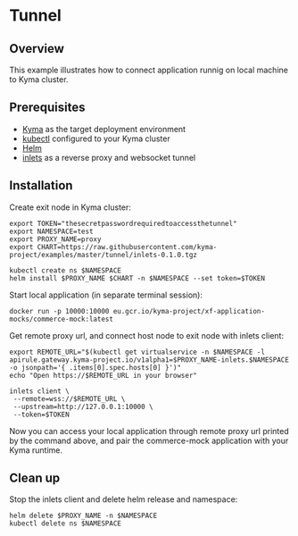 # Tunnel

## Overview

This example illustrates how to connect application runnig on local machine to Kyma cluster.

## Prerequisites

- [Kyma](https://kyma-project.io/docs/) as the target deployment environment
- [kubectl](https://kubernetes.io/docs/tasks/tools/install-kubectl/) configured to your Kyma cluster
- [Helm](https://helm.sh/docs/intro/install/)
- [inlets](https://github.com/inlets/inlets#install-the-cli) as a reverse proxy and websocket tunnel


## Installation

Create exit node in Kyma cluster:
```
export TOKEN="thesecretpasswordrequiredtoaccessthetunnel" 
export NAMESPACE=test
export PROXY_NAME=proxy
export CHART=https://raw.githubusercontent.com/kyma-project/examples/master/tunnel/inlets-0.1.0.tgz

kubectl create ns $NAMESPACE
helm install $PROXY_NAME $CHART -n $NAMESPACE --set token=$TOKEN
```

Start local application (in separate terminal session):
```
docker run -p 10000:10000 eu.gcr.io/kyma-project/xf-application-mocks/commerce-mock:latest
```

Get remote proxy url, and connect host node to exit node with inlets client:
```
export REMOTE_URL="$(kubectl get virtualservice -n $NAMESPACE -l apirule.gateway.kyma-project.io/v1alpha1=$PROXY_NAME-inlets.$NAMESPACE -o jsonpath='{ .items[0].spec.hosts[0] }')"
echo "Open https://$REMOTE_URL in your browser"

inlets client \
 --remote=wss://$REMOTE_URL \
 --upstream=http://127.0.0.1:10000 \
 --token=$TOKEN
```

Now you can access your local application through remote proxy url printed by the command above, and pair the commerce-mock application with your Kyma runtime.

## Clean up

Stop the inlets client and delete helm release and namespace:
```
helm delete $PROXY_NAME -n $NAMESPACE
kubectl delete ns $NAMESPACE
```